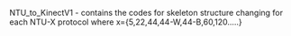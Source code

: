 NTU_to_KinectV1 - contains the codes for skeleton structure changing for each NTU-X protocol where x={5,22,44,44-W,44-B,60,120.....}